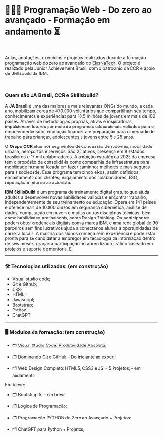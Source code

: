 # 👩🏼‍💻 Programação Web - Do zero ao avançado - Formação em andamento ⏳

</br>

Aulas, anotações, exercícios e projetos realizados durante a formação programação web do zero ao avançado do [ElasNaTech](https://jabrasil.org.br/elasnatech23/). O projeto é realizado pela Junior Achievement Brasil, com o patrocínio da CCR e apoio da Skillsbuild da IBM.

</br>

### Quem são JA Brasil, CCR e Skillsbuild? 

A **JA Brasil** é uma das maiores e mais relevantes ONGs do mundo, a cada ano, mobilizam cerca de 470.000 voluntários que compartilham seu tempo, conhecimentos e experiências para 10,5 milhões de jovens em mais de 100 países. Através de metodologias próprias, ativas e inspiradoras, impulsionam futuros por meio de programas educacionais voltados para o empreendedorismo, educação financeira e preparação para o mercado de trabalho para crianças, adolescentes e jovens entre 5 e 25 anos.

O **Grupo CCR** atua nos segmentos de concessão de rodovias, mobilidade urbana, aeroportos e serviços. São 25 ativos, presença em 8 estados brasileiros e 17 mil colaboradores. A ambição estratégica 2025 da empresa tem o propósito de consolidá-la como companhia de infraestrutura para mobilidade humana focada em fazer caminhos melhores e mais seguros para a sociedade. Esse programa tem cinco eixos, assim definidos: encantamento dos clientes; engajamento dos colaboradores; ESG, reputação e retorno ao acionista.


**IBM SkillsBuild** é um programa de treinamento digital gratuito que ajuda adultos a desenvolver novas habilidades valiosas e encontrar trabalho, independentemente de seu treinamento ou educação. Opera em 141 países e oferece mais de 10.000 cursos em segurança cibernética, análise de dados, computação em nuvem e muitas outras disciplinas técnicas, bem como habilidades profissionais, como Design Thinking. Os participantes podem obter credenciais digitais com a marca IBM, e uma rede global de 90 parceiros sem fins lucrativos ajuda a conectar os alunos a oportunidades de carreira locais. A maioria dos alunos começa sem experiência e pode estar pronta para se candidatar a empregos em tecnologia da informação dentro de seis meses, graças à participação no aprendizado prático baseado em projetos e suporte de mentoria. E

---

### 🛠️ Tecnologias utilizadas: (em construção)

- Visual studio code;
- Git e Github;
- CSS;
- HTML;
- Javascript;
- Bootstrap;
- Python;
- ChatGPT

---

### 🖥️ Módulos da formação: (em construção)

- 🗂️ [Visual Studio Code: Produtividade Absoluta](/md1-ambienteDesenvolvimento/curso1/README.md);

- 🗂️ [Dominando Git e GitHub - Do iniciante ao expert](/md1-ambienteDesenvolvimento/curso2/README.md);

- 🗂️ Web Design Completo: HTML5, CSS3 e JS + 5 Projetos; - em andamento

Em breve: 

- 🗂️ Bootstrap 5; - em breve

- 🗂️ Lógica de Programação;

- 🗂️ Programação PYTHON do Zero ao Avançado + Projetos;

- 🗂️ ChatGPT para Python + Projetos;